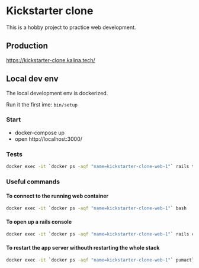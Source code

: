 # Kickstarter clone

This is a hobby project to practice web development.

## Production

https://kickstarter-clone.kalina.tech/

## Local dev env

The local development env is dockerized.

Run it the first ime: `bin/setup`

### Start

- docker-compose up
- open http://localhost:3000/

### Tests

```bash
docker exec -it `docker ps -aqf "name=kickstarter-clone-web-1"` rails test
```

### Useful commands

#### To connect to the running web container

```bash
docker exec -it `docker ps -aqf "name=kickstarter-clone-web-1"` bash
```

#### To open up a rails console

```bash
docker exec -it `docker ps -aqf "name=kickstarter-clone-web-1"` rails c
```

#### To restart the app server withouth restarting the whole stack

```bash
docker exec -it `docker ps -aqf "name=kickstarter-clone-web-1"` pumactl restart
```
